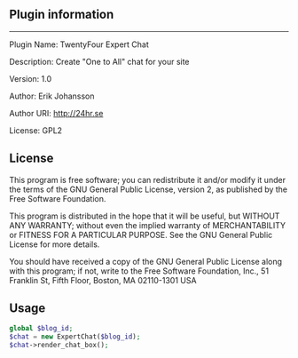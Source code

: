 ## Plugin information
***
  Plugin Name: TwentyFour Expert Chat 

  Description: Create "One to All" chat for your site

  Version: 1.0

  Author: Erik Johansson

  Author URI: http://24hr.se

  License: GPL2

## License
  This program is free software; you can redistribute it and/or modify
  it under the terms of the GNU General Public License, version 2, as
  published by the Free Software Foundation.

  This program is distributed in the hope that it will be useful,
  but WITHOUT ANY WARRANTY; without even the implied warranty of
  MERCHANTABILITY or FITNESS FOR A PARTICULAR PURPOSE.  See the
  GNU General Public License for more details.

  You should have received a copy of the GNU General Public License
  along with this program; if not, write to the Free Software
  Foundation, Inc., 51 Franklin St, Fifth Floor, Boston, MA  02110-1301  USA
  
## Usage
```php
global $blog_id;
$chat = new ExpertChat($blog_id);
$chat->render_chat_box();
```